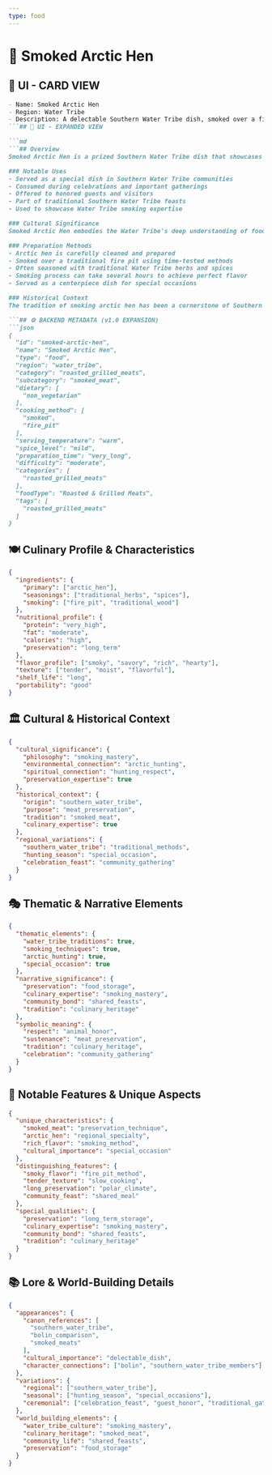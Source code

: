 ```yaml
---
type: food
---
```


# 🦅 Smoked Arctic Hen

## 🎴 UI - CARD VIEW

```md
- Name: Smoked Arctic Hen
- Region: Water Tribe
- Description: A delectable Southern Water Tribe dish, smoked over a fire pit. Bolin claimed it tasted similar to possum chicken, representing the tribe's mastery of smoking techniques.
```## 📖 UI - EXPANDED VIEW

```md
```## Overview
Smoked Arctic Hen is a prized Southern Water Tribe dish that showcases the tribe's exceptional skill in smoking and preserving meat. This delectable dish is prepared by smoking arctic hen over a traditional fire pit, creating a rich, flavorful meal that demonstrates the Water Tribe's mastery of food preservation techniques. The dish's similarity to possum chicken, as noted by Bolin, reflects the universal appeal of well-prepared smoked meats and the Water Tribe's ability to create dishes that resonate across different cultures.

### Notable Uses
- Served as a special dish in Southern Water Tribe communities
- Consumed during celebrations and important gatherings
- Offered to honored guests and visitors
- Part of traditional Southern Water Tribe feasts
- Used to showcase Water Tribe smoking expertise

### Cultural Significance
Smoked Arctic Hen embodies the Water Tribe's deep understanding of food preservation and their respect for the animals that provide them with sustenance. The smoking process represents their practical wisdom and their ability to create meals that can be preserved for long periods while maintaining exceptional flavor. The dish reflects their belief that the best way to honor the animals they hunt is to prepare them with care and skill.

### Preparation Methods
- Arctic hen is carefully cleaned and prepared
- Smoked over a traditional fire pit using time-tested methods
- Often seasoned with traditional Water Tribe herbs and spices
- Smoking process can take several hours to achieve perfect flavor
- Served as a centerpiece dish for special occasions

### Historical Context
The tradition of smoking arctic hen has been a cornerstone of Southern Water Tribe cuisine for generations, developed as a way to preserve meat in the harsh polar climate while creating dishes of exceptional flavor. The technique represents the tribe's centuries of experience in food preservation and their understanding of how to make the most of their hunting resources. This tradition continues to be a testament to the Water Tribe's culinary expertise and their practical wisdom.

```## ⚙️ BACKEND METADATA (v1.0 EXPANSION)
```json
{
  "id": "smoked-arctic-hen",
  "name": "Smoked Arctic Hen",
  "type": "food",
  "region": "water_tribe",
  "category": "roasted_grilled_meats",
  "subcategory": "smoked_meat",
  "dietary": [
    "non_vegetarian"
  ],
  "cooking_method": [
    "smoked",
    "fire_pit"
  ],
  "serving_temperature": "warm",
  "spice_level": "mild",
  "preparation_time": "very_long",
  "difficulty": "moderate",
  "categories": [
    "roasted_grilled_meats"
  ],
  "foodType": "Roasted & Grilled Meats",
  "tags": [
    "roasted_grilled_meats"
  ]
}
```

## 🍽️ Culinary Profile & Characteristics
```json
{
  "ingredients": {
    "primary": ["arctic_hen"],
    "seasonings": ["traditional_herbs", "spices"],
    "smoking": ["fire_pit", "traditional_wood"]
  },
  "nutritional_profile": {
    "protein": "very_high",
    "fat": "moderate",
    "calories": "high",
    "preservation": "long_term"
  },
  "flavor_profile": ["smoky", "savory", "rich", "hearty"],
  "texture": ["tender", "moist", "flavorful"],
  "shelf_life": "long",
  "portability": "good"
}
```

## 🏛️ Cultural & Historical Context
```json
{
  "cultural_significance": {
    "philosophy": "smoking_mastery",
    "environmental_connection": "arctic_hunting",
    "spiritual_connection": "hunting_respect",
    "preservation_expertise": true
  },
  "historical_context": {
    "origin": "southern_water_tribe",
    "purpose": "meat_preservation",
    "tradition": "smoked_meat",
    "culinary_expertise": true
  },
  "regional_variations": {
    "southern_water_tribe": "traditional_methods",
    "hunting_season": "special_occasion",
    "celebration_feast": "community_gathering"
  }
}
```

## 🎭 Thematic & Narrative Elements
```json
{
  "thematic_elements": {
    "water_tribe_traditions": true,
    "smoking_techniques": true,
    "arctic_hunting": true,
    "special_occasion": true
  },
  "narrative_significance": {
    "preservation": "food_storage",
    "culinary_expertise": "smoking_mastery",
    "community_bond": "shared_feasts",
    "tradition": "culinary_heritage"
  },
  "symbolic_meaning": {
    "respect": "animal_honor",
    "sustenance": "meat_preservation",
    "tradition": "culinary_heritage",
    "celebration": "community_gathering"
  }
}
```

## 🌟 Notable Features & Unique Aspects
```json
{
  "unique_characteristics": {
    "smoked_meat": "preservation_technique",
    "arctic_hen": "regional_specialty",
    "rich_flavor": "smoking_method",
    "cultural_importance": "special_occasion"
  },
  "distinguishing_features": {
    "smoky_flavor": "fire_pit_method",
    "tender_texture": "slow_cooking",
    "long_preservation": "polar_climate",
    "community_feast": "shared_meal"
  },
  "special_qualities": {
    "preservation": "long_term_storage",
    "culinary_expertise": "smoking_mastery",
    "community_bond": "shared_feasts",
    "tradition": "culinary_heritage"
  }
}
```

## 📚 Lore & World-Building Details
```json
{
  "appearances": {
    "canon_references": [
      "southern_water_tribe",
      "bolin_comparison",
      "smoked_meats"
    ],
    "cultural_importance": "delectable_dish",
    "character_connections": ["bolin", "southern_water_tribe_members"]
  },
  "variations": {
    "regional": ["southern_water_tribe"],
    "seasonal": ["hunting_season", "special_occasions"],
    "ceremonial": ["celebration_feast", "guest_honor", "traditional_gathering"]
  },
  "world_building_elements": {
    "water_tribe_culture": "smoking_mastery",
    "culinary_heritage": "smoked_meat",
    "community_life": "shared_feasts",
    "preservation": "food_storage"
  }
}
```
